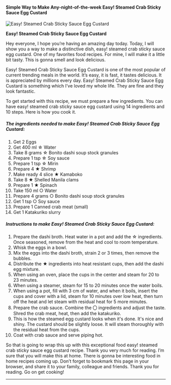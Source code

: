             

#### Simple Way to Make Any-night-of-the-week Easy! Steamed Crab Sticky Sauce Egg Custard

![Easy! Steamed Crab Sticky Sauce Egg Custard](https://img-global.cpcdn.com/recipes/6438881997094912/751x532cq70/easy-steamed-crab-sticky-sauce-egg-custard-recipe-main-photo.jpg)

**Easy! Steamed Crab Sticky Sauce Egg Custard**

Hey everyone, I hope you’re having an amazing day today. Today, I will show you a way to make a distinctive dish, easy! steamed crab sticky sauce egg custard. One of my favorites food recipes. For mine, I will make it a little bit tasty. This is gonna smell and look delicious.

Easy! Steamed Crab Sticky Sauce Egg Custard is one of the most popular of current trending meals in the world. It’s easy, it is fast, it tastes delicious. It is appreciated by millions every day. Easy! Steamed Crab Sticky Sauce Egg Custard is something which I’ve loved my whole life. They are fine and they look fantastic.

To get started with this recipe, we must prepare a few ingredients. You can have easy! steamed crab sticky sauce egg custard using 14 ingredients and 10 steps. Here is how you cook it.

##### The ingredients needed to make Easy! Steamed Crab Sticky Sauce Egg Custard:

1.  Get 2 Eggs
2.  Get 400 ml ☆ Water
3.  Take 8 grams ☆ Bonito dashi soup stock granules
4.  Prepare 1 tsp ☆ Soy sauce
5.  Prepare 1 tsp ☆ Mirin
6.  Prepare 4 ★ Shrimp
7.  Make ready 4 slice ★ Kamaboko
8.  Take 8 ★ Shelled Manila clams
9.  Prepare 1 ★ Spinach
10.  Take 150 ml ○ Water
11.  Prepare 4 grams ○ Bonito dashi soup stock granules
12.  Get 1 tsp ○ Soy sauce
13.  Prepare 1 Canned crab meat (small)
14.  Get 1 Katakuriko slurry

##### Instructions to make Easy! Steamed Crab Sticky Sauce Egg Custard:

1.  Prepare the dashi broth. Heat water in a pot and add the ☆ ingredients. Once seasoned, remove from the heat and cool to room temperature.
2.  Whisk the eggs in a bowl.
3.  Mix the eggs into the dashi broth, strain 2 or 3 times, then remove the bubbles.
4.  Distribute the ★ ingredients into heat resistant cups, then add the dashi egg mixture.
5.  When using an oven, place the cups in the center and steam for 20 to 23 minutes.
6.  When using a steamer, steam for 15 to 20 minutes once the water boils.
7.  When using a pot, fill with 3 cm of water, and when it boils, insert the cups and cover with a lid, steam for 10 minutes over low heat, then turn off the heat and let steam with residual heat for 5 more minutes.
8.  Prepare the crab sauce. Combine the 〇 ingredients and adjust the taste. Shred the crab meat, heat, then add the katakuriko.
9.  This is how the steamed egg custard looks when it's done. It's nice and shiny. The custard should be slightly loose. It will steam thoroughly with the residual heat from the cups.
10.  Coat with crab sauce and serve piping hot.

So that is going to wrap this up with this exceptional food easy! steamed crab sticky sauce egg custard recipe. Thank you very much for reading. I’m sure that you will make this at home. There is gonna be interesting food in home recipes coming up. Don’t forget to bookmark this page in your browser, and share it to your family, colleague and friends. Thank you for reading. Go on get cooking!

* * *
